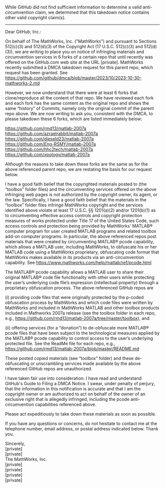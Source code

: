 While GitHub did not find sufficient information to determine a valid anti-circumvention claim, we determined that this takedown notice contains other valid copyright claim(s).

---

Dear GitHub, Inc.:

On behalf of The MathWorks, Inc. ("MathWorks") and pursuant to Sections 512(c)(3) and 512(d)(3) of the Copyright Act (17 U.S.C. 512(c)(3) and 512(d)(3)), we are writing to place you on notice of infringing materials and circumvention services in 6 forks of a certain repo that until recently was offered on the GitHub.com web site at the URL [private].   MathWorks recently submitted a DMCA takedown request for this parent repo, which request has been granted.  See https://github.com/github/dmca/blob/master/2023/10/2023-10-30-mathworks-2.md

However, we now understand that there were at least 6 forks that clone/reproduce all the content of that repo.  We have reviewed each fork and each fork has the same content as the original repo and shows the same “history” of Commits, namely only the original commit of the parent repo above.  We are now writing to ask you, consistent with the DMCA, to please takedown these 6 forks, which are listed immediately below:

https://github.com/rmd13/matlab-2007a  
https://github.com/azraelrabbit/matlab-2007a  
https://github.com/dieseld23/matlab-2007a  
https://github.com/Eng-RSMY/matlab-2007a  
https://github.com/hhc2tech/matlab-2007a  
https://github.com/xpology/matlab-2007a

Although the reasons to take down these forks are the same as for the above referenced parent repo, we are restating the basis for our request below. 

I have a good faith belief that the copyrighted materials posted to (the “toolbox” folder files) and the circumventing services offered on the above infringing web pages is not authorized by the copyright owner, its agent, or the law.  Specifically, I have a good faith belief that the materials in the “toolbox” folder files infringe MathWorks copyright and the services identified above violate at least 17 U.S.C. §§ 1201(a)(2) and/or 1201(b)(1) as to circumventing effective access controls and copyright protection measures of works protected under Title 17 of the United States Code, such access controls and protection being provided by MathWorks' MATLAB® computer program for user created MATLAB programs and related toolbox add-on computer programs.  In particular, the above referenced repos post materials that were created by circumventing MATLAB® pcode capability, which allows a MATLAB user, including MathWorks, to obfuscate his or her MATLAB code using a MathWorks proprietary, obfuscating code format that MathWorks makes available in its products via an anti-circumvention capability.   See https://www.mathworks.com/help/matlab/ref/pcode.html  

The MATLAB® pcode capability allows a MATLAB user to share their original MATLAB® code file functionality with other users while protecting the user’s underlying code file’s expression (intellectual property) through a proprietary obfuscation process.  The above referenced GitHub repos are

(i) providing code files that were originally protected by the p-coded obfuscation process by MathWorks and which code files were written by MathWorks and included in MathWorks MATLAB and other toolbox products included in Mathworks 2007a release (see the toolbox folder in each repo, e.g., https://github.com/rmd13/matlab-2007a/tree/master/toolbox), and

(ii) offering services (for a “donation”) to de-obfuscate more MATLAB® pcode files that have been subject to the technological measures applied by the MATLAB® pcode capability to control access to the user’s underlying protected file.  See the ReadMe file for each repo, e.g., https://github.com/rmd13/matlab-2007a/blob/master/README.md

These posted copied materials (see “toolbox” folder) and these de-obfuscating or unscrambling services made available by the above referenced GitHub repos are unauthorized.

I have taken fair use into consideration. I have read and understand GitHub's Guide to Filing a DMCA Notice. I swear, under penalty of perjury, that the information in this notification is accurate and that I am the copyright owner or am authorized to act on behalf of the owner of an exclusive right that is allegedly infringed, including the pcode anti-circumvention capabilities referenced above.

Please act expeditiously to take down these materials as soon as possible. 

If you have any questions or concerns, do not hesitate to contact me at the telephone number, email address, or postal address indicated below. Thank you.

Sincerely,  
[private]  
[private]  
The MathWorks, Inc.  
[private]  
[private]  
[private]  
[private]  

